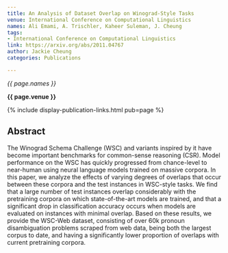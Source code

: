 ```yaml
---
title: An Analysis of Dataset Overlap on Winograd-Style Tasks
venue: International Conference on Computational Linguistics
names: Ali Emami, A. Trischler, Kaheer Suleman, J. Cheung
tags:
- International Conference on Computational Linguistics
link: https://arxiv.org/abs/2011.04767
author: Jackie Cheung
categories: Publications

---
```


*{{ page.names }}*

**{{ page.venue }}**

{% include display-publication-links.html pub=page %}

## Abstract

The Winograd Schema Challenge (WSC) and variants inspired by it have become important benchmarks for common-sense reasoning (CSR). Model performance on the WSC has quickly progressed from chance-level to near-human using neural language models trained on massive corpora. In this paper, we analyze the effects of varying degrees of overlaps that occur between these corpora and the test instances in WSC-style tasks. We find that a large number of test instances overlap considerably with the pretraining corpora on which state-of-the-art models are trained, and that a significant drop in classification accuracy occurs when models are evaluated on instances with minimal overlap. Based on these results, we provide the WSC-Web dataset, consisting of over 60k pronoun disambiguation problems scraped from web data, being both the largest corpus to date, and having a significantly lower proportion of overlaps with current pretraining corpora.